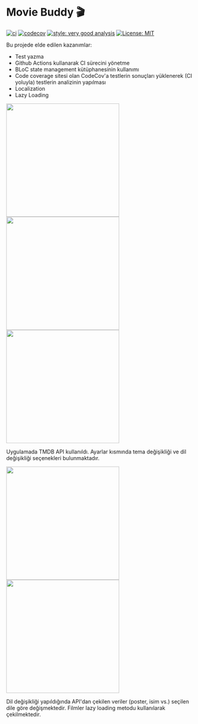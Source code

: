 # Movie Buddy 🎬
[![ci][ci_badge]][ci_link]
[![codecov](https://codecov.io/gh/Orkunnnn/movie_buddy/branch/main/graph/badge.svg?token=S0PXNROYW3)](https://codecov.io/gh/Orkunnnn/movie_buddy)
[![style: very good analysis][very_good_analysis_badge]][very_good_analysis_link]
[![License: MIT][license_badge]][license_link]

Bu projede elde edilen kazanımlar:
- Test yazma
- Github Actions kullanarak CI sürecini yönetme
- BLoC state management kütüphanesinin kullanımı
- Code coverage sitesi olan CodeCov'a testlerin sonuçları yüklenerek (CI yoluyla) testlerin analizinin yapılması
- Localization
- Lazy Loading
<p float="left; padding=10px">
<img src="https://user-images.githubusercontent.com/73122679/228958228-186a21ad-29c2-44f9-9a59-4c48408bbb12.png" width="300" />
<img src="https://user-images.githubusercontent.com/73122679/228958249-35cc1e64-a1e4-4469-9867-a8272d592472.png" width="300" />
<img src="https://user-images.githubusercontent.com/73122679/228958278-e59d034f-c25f-4397-834c-a7febe73b256.png" width="300" />
</p>

Uygulamada TMDB API kullanıldı. Ayarlar kısmında tema değişikliği ve dil değişikliği seçenekleri bulunmaktadır.

<p float="left; padding=10px">
<img src="https://user-images.githubusercontent.com/73122679/228958825-78132387-442d-424c-afcc-60b2969d88db.png" width="300" />
<img src="https://user-images.githubusercontent.com/73122679/228958876-f53ddd85-a700-43c5-a6be-3145fa2f5114.png" width="300" />
</p>

Dil değişikliği yapıldığında API'dan çekilen veriler (poster, isim vs.) seçilen dile göre değişmektedir.
Filmler lazy loading metodu kullanılarak çekilmektedir.

[ci_badge]: https://github.com/Orkunnnn/movie_buddy/actions/workflows/movie_buddy.yml/badge.svg
[ci_link]: https://github.com/Orkunnnn/movie_buddy/actions
[very_good_analysis_badge]: https://img.shields.io/badge/style-very_good_analysis-B22C89.svg
[very_good_analysis_link]: https://pub.dev/packages/very_good_analysis
[license_badge]: https://img.shields.io/badge/license-MIT-blue.svg
[license_link]: https://opensource.org/licenses/MIT
